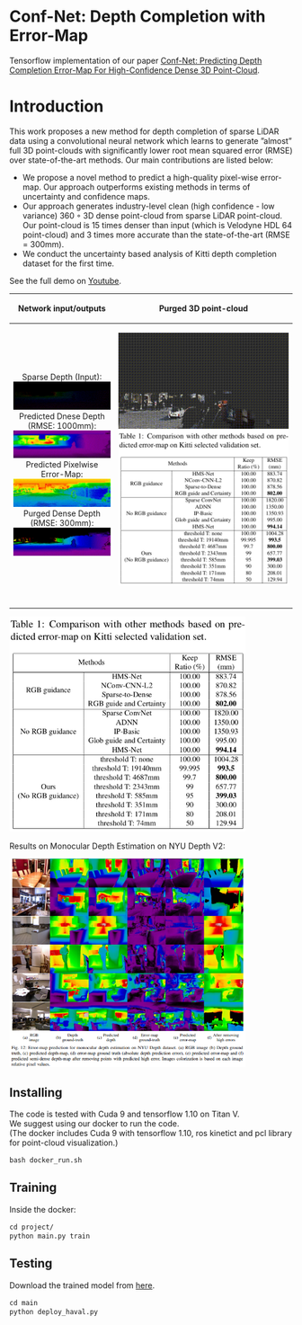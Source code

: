# Conf-Net: Depth Completion with Error-Map
Tensorflow implementation of our paper [Conf-Net: Predicting Depth Completion Error-Map For
High-Confidence Dense 3D Point-Cloud](https://arxiv.org/abs/1907.10148).

# Introduction
This work proposes a new method for depth completion of sparse LiDAR data using a convolutional neural network which learns to generate ”almost” full 3D point-clouds with significantly lower root mean squared error (RMSE) over state-of-the-art methods. Our main contributions are listed below:

* We propose a novel method to predict a high-quality pixel-wise error-map. Our approach outperforms existing methods in terms of uncertainty and confidence maps.
* Our approach generates industry-level clean (high confidence - low variance) 360 ◦ 3D dense point-cloud from sparse LiDAR point-cloud. Our point-cloud is 15 times denser than input (which is Velodyne HDL 64 point-cloud) and 3 times more accurate than the state-of-the-art (RMSE = 300mm).
* We conduct the uncertainty based analysis of Kitti depth completion dataset for the first time.


See the full demo on [Youtube](https://www.youtube.com/watch?v=owd8QeUkjvA).

| <p align="center">Network input/outputs</p>  | <p align="center">Purged 3D point-cloud</p> |
| ------------- | ------------- |
| <br/><p align="center">Sparse Depth (Input):<br/><img src="images/raw.gif"> <br/> Predicted Dnese Depth (RMSE: 1000mm):<br/> <img align="cener" src="images/mean.gif"><br/> Predicted Pixelwise Error-Map:<br/> <img align="cener" src="images/var.gif"><br/> Purged Dense Depth (RMSE: 300mm):<br/> <img align="cener" src="images/purge.gif"></p>|<p align="center"><img src="images/artak.gif"><img width="420" align="cener" src="images/table.png">
</p> |

<img width="420" align="cener" src="images/table.png">

<!--*Point-Cloud in 3D:*

<img width="420" align="cener" src="images/demo2.gif">
<img width="420" align="cener" src="images/demo3.gif">
<img width="420" align="cener" src="images/demo1.gif">
<img width="420" align="cener" src="images/artak.gif">
-->
Results on Monocular Depth Estimation on NYU Depth V2:

<img width="420" align="cener" src="images/nyu.png">

## Installing
The code is tested with Cuda 9 and tensorflow 1.10 on Titan V.<br/>
We suggest using our docker to run the code.<br/>
(The docker includes Cuda 9 with tensorflow 1.10, ros kinetict and pcl library for point-cloud visualization.)
```
bash docker_run.sh
```
## Training
Inside the docker:
```
cd project/
python main.py train
```
## Testing
Download the trained model from [here](https://drive.google.com/file/d/1kAJMNAMEvCvpHQLSpPxBxag1taFsP78s/view?usp=sharing).
```
cd main
python deploy_haval.py
```


